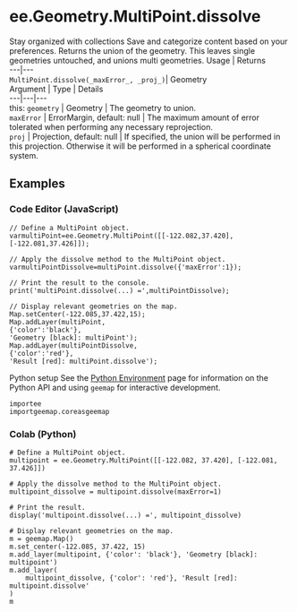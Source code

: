  
#  ee.Geometry.MultiPoint.dissolve
Stay organized with collections  Save and categorize content based on your preferences. 
Returns the union of the geometry. This leaves single geometries untouched, and unions multi geometries. Usage | Returns  
---|---  
`MultiPoint.dissolve(_maxError_, _proj_)`|  Geometry  
Argument | Type | Details  
---|---|---  
this: `geometry` | Geometry | The geometry to union.  
`maxError` | ErrorMargin, default: null | The maximum amount of error tolerated when performing any necessary reprojection.  
`proj` | Projection, default: null | If specified, the union will be performed in this projection. Otherwise it will be performed in a spherical coordinate system.  
## Examples
### Code Editor (JavaScript)
```
// Define a MultiPoint object.
varmultiPoint=ee.Geometry.MultiPoint([[-122.082,37.420],[-122.081,37.426]]);

// Apply the dissolve method to the MultiPoint object.
varmultiPointDissolve=multiPoint.dissolve({'maxError':1});

// Print the result to the console.
print('multiPoint.dissolve(...) =',multiPointDissolve);

// Display relevant geometries on the map.
Map.setCenter(-122.085,37.422,15);
Map.addLayer(multiPoint,
{'color':'black'},
'Geometry [black]: multiPoint');
Map.addLayer(multiPointDissolve,
{'color':'red'},
'Result [red]: multiPoint.dissolve');
```

Python setup
See the [ Python Environment](https://developers.google.com/earth-engine/guides/python_install) page for information on the Python API and using `geemap` for interactive development.
```
importee
importgeemap.coreasgeemap
```

### Colab (Python)
```
# Define a MultiPoint object.
multipoint = ee.Geometry.MultiPoint([[-122.082, 37.420], [-122.081, 37.426]])

# Apply the dissolve method to the MultiPoint object.
multipoint_dissolve = multipoint.dissolve(maxError=1)

# Print the result.
display('multipoint.dissolve(...) =', multipoint_dissolve)

# Display relevant geometries on the map.
m = geemap.Map()
m.set_center(-122.085, 37.422, 15)
m.add_layer(multipoint, {'color': 'black'}, 'Geometry [black]: multipoint')
m.add_layer(
    multipoint_dissolve, {'color': 'red'}, 'Result [red]: multipoint.dissolve'
)
m
```


